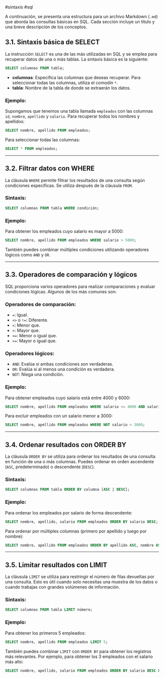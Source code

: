 #sintaxis #sql

A continuación, se presenta una estructura para un archivo Markdown (`.md`) que aborda las consultas básicas en SQL. Cada sección incluye un título y una breve descripción de los conceptos.
## 3.1. Sintaxis básica de SELECT

La instrucción `SELECT` es una de las más utilizadas en SQL y se emplea para recuperar datos de una o más tablas. La sintaxis básica es la siguiente:

```sql
SELECT columnas FROM tabla;
```

- **columnas**: Especifica las columnas que deseas recuperar. Para seleccionar todas las columnas, utiliza el comodín `*`.
- **tabla**: Nombre de la tabla de donde se extraerán los datos.

### Ejemplo:
Supongamos que tenemos una tabla llamada `empleados` con las columnas `id`, `nombre`, `apellido` y `salario`. Para recuperar todos los nombres y apellidos:

```sql
SELECT nombre, apellido FROM empleados;
```

Para seleccionar todas las columnas:

```sql
SELECT * FROM empleados;
```

---

## 3.2. Filtrar datos con WHERE

La cláusula `WHERE` permite filtrar los resultados de una consulta según condiciones específicas. Se utiliza después de la cláusula `FROM`.

### Sintaxis:
```sql
SELECT columnas FROM tabla WHERE condición;
```

### Ejemplo:
Para obtener los empleados cuyo salario es mayor a 5000:

```sql
SELECT nombre, apellido FROM empleados WHERE salario > 5000;
```

También puedes combinar múltiples condiciones utilizando operadores lógicos como `AND` y `OR`.

---

## 3.3. Operadores de comparación y lógicos

SQL proporciona varios operadores para realizar comparaciones y evaluar condiciones lógicas. Algunos de los más comunes son:

### Operadores de comparación:
- `=`: Igual.
- `<>` o `!=`: Diferente.
- `<`: Menor que.
- `>`: Mayor que.
- `<=`: Menor o igual que.
- `>=`: Mayor o igual que.

### Operadores lógicos:
- `AND`: Evalúa si ambas condiciones son verdaderas.
- `OR`: Evalúa si al menos una condición es verdadera.
- `NOT`: Niega una condición.

### Ejemplo:
Para obtener empleados cuyo salario está entre 4000 y 6000:

```sql
SELECT nombre, apellido FROM empleados WHERE salario >= 4000 AND salario <= 6000;
```

Para excluir empleados con un salario menor a 3000:

```sql
SELECT nombre, apellido FROM empleados WHERE NOT salario < 3000;
```

---

## 3.4. Ordenar resultados con ORDER BY

La cláusula `ORDER BY` se utiliza para ordenar los resultados de una consulta en función de una o más columnas. Puedes ordenar en orden ascendente (`ASC`, predeterminado) o descendente (`DESC`).

### Sintaxis:
```sql
SELECT columnas FROM tabla ORDER BY columna [ASC | DESC];
```

### Ejemplo:
Para ordenar los empleados por salario de forma descendente:

```sql
SELECT nombre, apellido, salario FROM empleados ORDER BY salario DESC;
```

Para ordenar por múltiples columnas (primero por apellido y luego por nombre):

```sql
SELECT nombre, apellido FROM empleados ORDER BY apellido ASC, nombre ASC;
```

---

## 3.5. Limitar resultados con LIMIT

La cláusula `LIMIT` se utiliza para restringir el número de filas devueltas por una consulta. Esto es útil cuando solo necesitas una muestra de los datos o cuando trabajas con grandes volúmenes de información.

### Sintaxis:
```sql
SELECT columnas FROM tabla LIMIT número;
```

### Ejemplo:
Para obtener los primeros 5 empleados:

```sql
SELECT nombre, apellido FROM empleados LIMIT 5;
```

También puedes combinar `LIMIT` con `ORDER BY` para obtener los registros más relevantes. Por ejemplo, para obtener los 3 empleados con el salario más alto:

```sql
SELECT nombre, apellido, salario FROM empleados ORDER BY salario DESC LIMIT 3;
```
